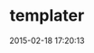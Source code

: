 ---
layout: post
title:  "templater"
repo:   "jnicklas/templater"
date:   2015-02-18 17:20:13
gemurl: http://github.com/jnicklas/templater
---